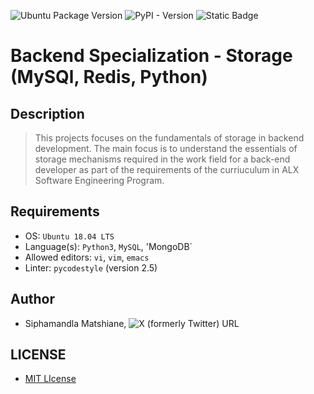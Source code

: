 ![Ubuntu Package Version](https://img.shields.io/ubuntu/v/ubuntu-wallpapers) ![PyPI - Version](https://img.shields.io/pypi/v/Django) ![Static Badge](https://img.shields.io/badge/Linter-pycodestyle-green)

# Backend Specialization - Storage (MySQl, Redis, Python)

## Description
> This projects focuses on the fundamentals of storage in backend development. The main focus is to understand the essentials of storage mechanisms required in the work field for a back-end developer as part of the requirements of the curriuculum in ALX Software Engineering Program.

## Requirements
- OS: `Ubuntu 18.04 LTS`
- Language(s): `Python3`, `MySQL`, 'MongoDB`
- Allowed editors: `vi`, `vim`, `emacs`
- Linter: `pycodestyle` (version 2.5)

## Author
- Siphamandla Matshiane, ![X (formerly Twitter) URL](https://img.shields.io/twitter/url?url=https%3A%2F%2Fx.com%2FSiphamandl76892)

## LICENSE
- [MIT LIcense](LICENSE)
